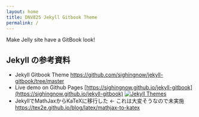 ```yaml
---
layout: home
title: DNV825 Jekyll Gitbook Theme
permalink: /
---
```


Make Jelly site have a GitBook look!

## Jekyll の参考資料

- Jekyll Gitbook Theme
  <https://github.com/sighingnow/jekyll-gitbook/tree/master>
- Live demo on Github Pages
  [https://sighingnow.github.io/jekyll-gitbook](https://sighingnow.github.io/jekyll-gitbook)
  [![Jekyll Themes](https://img.shields.io/badge/featured%20on-JekyllThemes-red.svg)](https://jekyll-themes.com/jekyll-gitbook/)
- JekyllでMathJaxからKaTeXに移行した ← これは大変そうなので未実施
  <https://tex2e.github.io/blog/latex/mathjax-to-katex>
